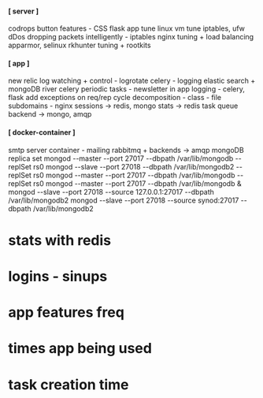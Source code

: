 #### [ server ]


codrops button features - CSS
flask app
tune linux vm
tune iptables, ufw
dDos
dropping packets intelligently - iptables
nginx tuning + load balancing
apparmor, selinux
rkhunter tuning + rootkits

#### [ app ]

new relic
log watching + control - logrotate
celery - logging
elastic search + mongoDB river
celery periodic tasks - newsletter
in app logging - celery, flask
add exceptions on req/rep cycle
decomposition - class - file
subdomains - nginx
sessions -> redis, mongo
stats -> redis
task queue backend -> mongo, amqp

#### [ docker-container ]

smtp server container - mailing
rabbitmq + backends -> amqp
mongoDB replica set
mongod --master --port 27017 --dbpath /var/lib/mongodb --replSet rs0
mongod --slave --port 27018 --dbpath /var/lib/mongodb2 --replSet rs0
mongod --master --port 27017 --dbpath /var/lib/mongodb --replSet rs0
mongod --master --port 27017 --dbpath /var/lib/mongodb &
mongod --slave --port 27018 --source 127.0.0.1:27017 --dbpath /var/lib/mongodb2
mongod --slave --port 27018 --source synod:27017 --dbpath /var/lib/mongodb2




# stats with redis
# logins - sinups
# app features freq
# times app being used
# task creation time
